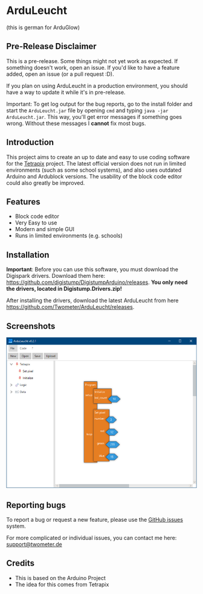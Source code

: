 # ArduLeucht
(this is german for ArduGlow)

## Pre-Release Disclaimer
This is a pre-release. Some things might not yet work as expected. If something doesn't work, open an issue. If you'd like to have a feature added, open an issue (or a pull request :D).

If you plan on using ArduLeucht in a production environment, you should have a way to update it while it's in pre-release.

Important: To get log output for the bug reports, go to the install folder and start the `ArduLeucht.jar` file by opening `cmd` and typing `java -jar ArduLeucht.jar`. This way, you'll get error messages if something goes wrong. Without these messages I **cannot** fix most bugs.

## Introduction
This project aims to create an up to date and easy to use coding software for the [Tetrapix](https://tetrapix.de) project. The latest official version does not run in limited environments (such as some school systems), and also uses outdated Arduino and Ardublock versions. The usability of the block code editor could also greatly be improved.

## Features
- Block code editor
- Very Easy to use
- Modern and simple GUI
- Runs in limited environments (e.g. schools)

## Installation
**Important**: Before you can use this software, you must download the Digispark drivers. Download them here: https://github.com/digistump/DigistumpArduino/releases. **You only need the drivers, located in Digistump.Drivers.zip!**

After installing the drivers, download the latest ArduLeucht from here https://github.com/Twometer/ArduLeucht/releases.

## Screenshots
![](screenshot.png)

## Reporting bugs
To report a bug or request a new feature, please use the [GitHub issues](https://github.com/Twometer/ArduLeucht/issues/new/choose) system.

For more complicated or individual issues, you can contact me here: [support@twometer.de](mailto:support@twometer.de)

## Credits
- This is based on the Arduino Project
- The idea for this comes from Tetrapix
